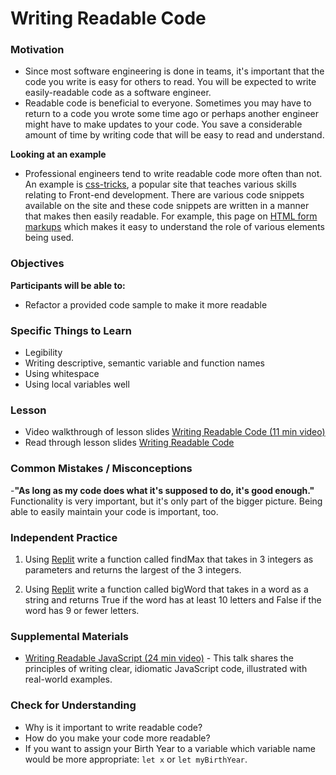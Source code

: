 # Writing Readable Code

### Motivation

- Since most software engineering is done in teams, it's important that the code you write is easy for others to read. You will be expected to write easily-readable code as a software engineer.
- Readable code is beneficial to everyone. Sometimes you may have to return to a code you wrote some time ago or perhaps another engineer might have to make updates to your code. You save a considerable amount of time by writing code that will be easy to read and understand.

**Looking at an example**

- Professional engineers tend to write readable code more often than not. An example is [css-tricks](https://css-tricks.com), a popular site that teaches various skills relating to Front-end development. There are various code snippets available on the site and these code snippets are written in a manner that makes then easily readable. For example, this page on [HTML form markups](https://css-tricks.com/snippets/html/example-form-markup/) which makes it easy to understand the role of various elements being used.

### Objectives

**Participants will be able to:**

- Refactor a provided code sample to make it more readable

### Specific Things to Learn

- Legibility
- Writing descriptive, semantic variable and function names
- Using whitespace
- Using local variables well

### Lesson

- Video walkthrough of lesson slides [Writing Readable Code (11 min video)](https://drive.google.com/file/d/1kJU88vbUNmP9aILR61nmXdV7UDqEpuCM/view?usp=sharing)
- Read through lesson slides [Writing Readable Code](https://docs.google.com/presentation/d/1USOZJSzwXmSYepjwrE9r9ky_fmQ8VPE7bshjsBoDsZM/edit?usp=sharing)

### Common Mistakes / Misconceptions

-**"As long as my code does what it's supposed to do, it's good enough."** Functionality is very important, but it's only part of the bigger picture. Being able to easily maintain your code is important, too.

### Independent Practice

1. Using [Replit](http://www.repl.it) write a function called findMax that takes in 3 integers as parameters and returns the largest of the 3 integers.

2. Using [Replit](http://www.repl.it) write a function called bigWord that takes in a word as a string and returns True if the word has at least 10 letters and False if the word has 9 or fewer letters.

### Supplemental Materials

- [Writing Readable JavaScript (24 min video)](https://www.youtube.com/watch?v=8WF4AjM-XW8) - This talk shares the principles of writing clear, idiomatic JavaScript code, illustrated with real-world examples.

### Check for Understanding

- Why is it important to write readable code?
- How do you make your code more readable?
- If you want to assign your Birth Year to a variable which variable name would be more appropriate: `let x` or `let myBirthYear`.

